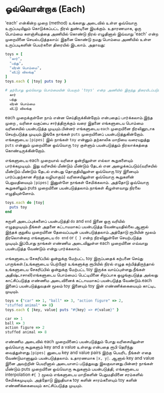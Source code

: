 ஓவ்வொன்றாக (Each)
==

'each' என்கின்ற முறை (method) உங்களது அடைவில் உள்ள ஒவ்வொரு உருப்படியிலும் கொடுக்கப்பட்ட நிரல் துண்டினை இயக்கும். உதாரணமாக, ஒரு பொம்மை களஞ்சியத்தை அணியில் கொண்டு நிரல் எழுதினால் இவ்வாறு 'each' என்ற முறையினை செயல்படுத்தலாம்: இதனை கொண்டு நமது பொம்மை அணியில் உள்ள உருப்படிகளின் பெயர்களை திரையில் இடலாம். அதாவது:

```ruby
toys = [
  "கார்",
  "பந்து",
  "வீரன் பொம்மை",
  "வீட்டு விலங்கு"
]
toys.each { |toy| puts toy }

# தற்போது ஒவ்வொறு பொம்மையின் பெயரும் 'toys' என்ற அணியில் இருந்து திரையிடப்படும்:
  கார்
  பந்து
  வீரன் பொம்மை
  வீட்டு விலங்கு
```

each முறைக்குள்ளே நாம் என்ன செய்திருக்கின்றோம் என்பதைப் பார்க்கலாம்.இந்த முறை , வரிசை வகுப்பை சார்த்திருக்கும் வரை இதனை எங்களுடைய பொம்மை வரிசையில் பயன்படுத்த முடியும்.பின்னர் எங்களுடைய `each` முறையினை நிரலினூடாக செயற்படுத்த முடியும்.இங்கே நாங்கள் `puts` முறையினைப் பயன்படுத்துகின்றோம். எங்களுடைய `|pipes|` இல் நாங்கள் `toy` என்னும் தற்காலிக மாறியை வரையறுத்து `puts` என்னும் முறையினை ஒவ்வொரு `toy` குள்ளும் பயன்படுத்தும் நிரலாக்கத்தை கொண்டிருக்கின்றோம்.

எங்களுடைய each முறையால்  வரிசை ஒன்றிலுள்ள எல்லா கூறுகளையும் பார்க்கமுடியும். இது வரிசயில்  மீண்டும் மீண்டும் தேடல்  என அழைக்கப்படும்(வரிசயில் மீண்டும் மீண்டும் தேடல் என்பது தொகுதியிலுள்ள ஒவ்வொரு toy இனையும் பார்ப்பதற்கான சிறந்த வழியாகும்) வரிசையிலுள்ள ஒவ்வொரு கூறுகளின் பெறுமதியையும் `|pipes|` இனுள்ளே நாங்கள் சேமிக்கலாம். அத்தோடு ஒவ்வொரு கூறுகளிலும் puts முறையினை பயன்படுத்தலாம்.நாங்கள் கீழுள்ளவாறு நிரலை எழுதியுள்ளோம்.

```ruby
toys.each do |toy|
  puts toy
end
```
சுருளி அடைப்புக்களைப் பயன்படுத்தி `do` and `end` இனை ஒரு வரியில் எழுதமுடியும்.நீங்கள் அதனை கட்டாயமாகப் பயன்படுத்த வேண்டியதில்லை.ஆனால் இந்தக் குறுகிய முறையினை தேவைப்படின் பயன்படுத்தலாம்.அத்தோடு ரூபியின் மூலம் நிரலொன்றை எங்களுடைய `do end` or `{ }` என்ற நிரலினுள்ளே செயற்படுத்த முடியும்.இப்போது நாங்கள் எண்ணிம அடைவிலுள்ள each முறையினை எவ்வாறு பயன்படுத்த வேண்டும் என்று பார்க்கலாம்.

எங்களுடைய சேகரிப்பில் ஒன்றுக்கு மேற்பட்ட toy இருப்பதைக் கற்பனை செய்து பாருங்கள்.(உங்களுடைய பெற்றோர் உங்களுக்கு ரூபியில் நிரல் எழுத கற்பித்திருந்தால் உங்களுடைய சேகரிப்பில் ஒன்றுக்கு மேற்பட்ட toy இருக்க வாய்ப்புள்ளது.நீங்கள் அதிஷ்டாசாலி)எங்களுடைய பொம்மைப் பெட்டியினை சிறப்பாக ஒழுங்குபடுத்த அல்லது காட்சிப்படுத்த எண்ணிம அடைவினைக் கட்டாயமாகப்  பயன்படுத்த வேண்டும்.each இனைப் பயன்படுத்துவதன் மூலம் toy இனையும் toy இன் எண்ணிக்கையையும் காட்டிட முடியும்.

```ruby
toys = {"car" => 1, "ball" => 3, "action figure" => 2,
"stuffed animal" => 8}
toys.each { |key, value| puts "#{key} => #{value}" }

car => 1
ball => 3
action figure => 2
stuffed animal => 8
```
எண்ணிம அடைவில் each முறையினைப் பயன்படுத்தும் போது வரிசையிலுள்ள ஒவ்வொரு கூறுகளும் key and a value உள்ளது என்பதை ரூபி தெரிந்து வைத்துள்ளது.`|pipes|` னுடைய key and value pairs இற்கு பெயரிட நீங்கள் எதை வேண்டுமானாலும் பயன்படுத்தலாம். உதாரணமாக `|x, y|`. ஆனால் key and value இனை அவற்றின் பெயரினால் அடையாளப் படுத்துவது இலகுவானது.பின்னர் நாங்கள் மீண்டும் puts முறையினை ஒவ்வொரு கூறுகளும் பயன்படுத்தி, எங்களுடைய interpolation `#{ }` மூலம் எங்களுடைய மாறிகளின் பெறுமதியினை சரம்களில் சேமிக்கமுடியும். அத்தோடு இறுதியாக toy களின் சாரம்களையும் toy களின் எண்ணிக்கையையும் காட்சிப்படுத்த முடியும்.

